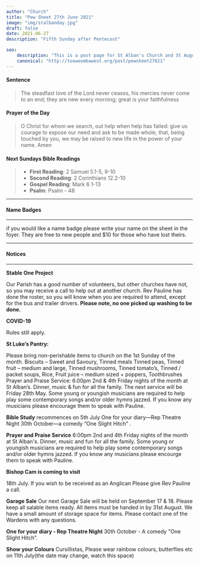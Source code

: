 ```yaml
---
author: "Church"
title: "Pew Sheet 27th June 2021"
image: "img/stalbanday.jpg"
draft: false
date: 2021-06-27
description: "Fifth Sunday after Pentecost"

seo: 
    description: "This is a post page for St Alban's Church and St Augustine's Church Toowoomba"
    canonical: "http://toowoombawest.org/post/pewsheet27621"
---
```



#### Sentence

> The steadfast love of the Lord never ceases, his mercies never come to an end; they are new every morning; great is your faithfulness

#### Prayer of the Day

> O Christ for whom we search, out help when help has failed: give us courage to expose our need and ask to be made whole, that, being touched by you, we may be raised to new life in the power of your name. Amen



#### Next Sundays Bible Readings
> * **First Reading**: 2 Samuel 5.1-5, 9-10
> * **Second Reading**: 2 Corinthians 12.2-10
> * **Gospel Reading**: Mark 6 1-13
> * **Psalm**: Psalm -  48

---

#### Name Badges
---
if you would like a name badge please write your name on the sheet in the foyer. They are free to new people and $10 for those who have lost theirs.

---
#### Notices
---

**Stable One Project**

Our Parish has a good number of volunteers,   but other churches have not, so you may receive a call to help out at        another church. Rev Pauline has done the roster, so you will know when you are required to attend, except for the bus and trailer drivers. **Please note, no one picked up washing to be done.**

**COVID-19**

Rules still apply.

**St Luke’s Pantry:**

Please bring non-perishable items to church on  the 1st Sunday of the month.   Biscuits – Sweet and Savoury, Tinned meals Tinned peas, Tinned fruit – medium and large, Tinned mushrooms, Tinned tomato’s, Tinned / packet soups, Rice, Fruit juice –   medium sized + poppers, Toothbrushes                                           
Prayer and Praise Service:
6.00pm 2nd & 4th Friday nights of the month at St Alban’s. Dinner, music & fun for all the family. The next service will be Friday 28th May. Some young or youngish musicians  are required to help play some  contemporary  songs and/or older hymns jazzed. If you know  any musicians  please encourage them to speak with Pauline. 

**Bible Study**
recommences on 5th July 
One for your diary—Rep Theatre Night 30th October—a comedy “One Slight Hitch” .

**Prayer and Praise Service**
6:00pm 2nd and 4th Friday nights of the month at St Alban's. Dinner, music and fun for all the family. Some young or youngish musicians are required to help play some contemporary songs and/or older hymns jazzed. If you know any musicians please encourge them to speak with Pauline.

**Bishop Cam is coming to visit**

18th July.  If you wish to be         received as an Anglican Please give Rev Pauline a call. 

**Garage Sale**
Our next Garage Sale will be held on September 17 & 18. Please keep all salable items ready. All items must be handed in by   31st August. We have a small amount of storage space for items. Please contact one of the Wardens with any questions. 

**One for your diary - Rep Theatre Night**
30th October - A comedy "One Slight Hitch".

**Show your Colours**
Cursillistas, Please wear rainbow colours, butterflies etc on 11th July(the date may change, watch this space)